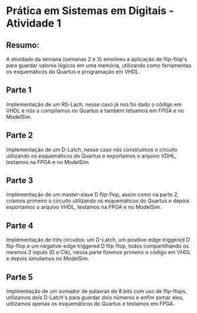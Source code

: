# Prática em Sistemas em Digitais - Atividade 1

## Resumo:
A atividade da semana (semanas 2 e 3) envolveu a aplicação de flip-flop's para guardar valores lógicos em uma memória, utilizando como ferramentas os esquemáticos do Quartus e programação em VHDL.

## Parte 1
Implementação de um RS-Lach, nesse caso já nos foi dado o código em VHDL e nós o compilamos no Quartus e também tetsamos em FPGA e no ModelSim.

## Parte 2
Implementação de um D-Latch, nesse caso nós construímos o circuito utilizando os esquemáticos do Quartus e exportamos o arquivo VDHL, testamos na FPGA e no ModelSim.

## Parte 3
Implementação de um master-slave D flip-flop, assim como na parte 2, criamos primeiro o circuito utilizando os esquemáticos do Quartus e depois exportamos o arquivo VHDL, testamos na FPGA e no ModelSim.

## Parte 4
Implementação de três circuitos: um D-Latch, um positive-edge triggered D flip-flop e um negative-edge triggered D flip-flop, todos compartilhando os mesmos 2 inputs (D e Clk), nessa parte fizemos primeiro o código em VHDL e depois simulamos no ModelSim.

## Parte 5
Implmentação de um somador de palavras de 8 bits com uso de flip-flops, utilizamos dois D-Latch's para guardar dois números e enfim somar eles, uitlizamos apenas os esquemáticos do Quartus e testamos em FPGA.

